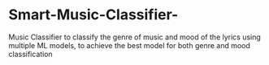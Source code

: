 # Smart-Music-Classifier-
Music Classifier to classify the genre of music and mood of the lyrics using multiple ML models, to achieve the best model for both genre and mood classification
